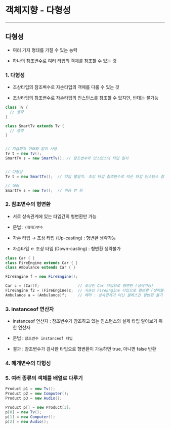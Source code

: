 # 객체지향 - 다형성

***

## 다형성
- 여러 가지 형태를 가질 수 있는 능력

- 하나의 참조변수로 여러 타입의 객체를 참조할 수 있는 것

### 1. 다형성
- 조상타입의 참조벼수로 자손타입의 객체를 다룰 수 있는 것

- 조상타입의 참조변수로 자손타입의 인스턴스를 참조할 수 있지만, 반대는 불가능

```java
class Tv {
  // 생략
}

class SmartTv extends Tv {
  // 생략
}


// 지금까지 아래와 같이 사용
Tv t = new Tv();
SmartTv s = new SmartTv(); // 참조변수와 인스턴스의 타입 일치


// 다형성
Tv t = new SmartTv();  // 타입 불일치. 조상 타입 참조변수로 자손 타입 인스턴스 참조

// 에러
SmartTv s = new Tv();  // 허용 안 됨
```

### 2. 참조변수의 형변환
- 서로 상속관계에 있는 타입간의 형변환만 가능

- 문법 : ```(형태)변수```

- 자손 타입 → 조상 타입 (Up-casting) : 형변환 생략가능

- 자손타입 ← 조상 타입 (Down-casting) : 형변환 생략불가

```java
class Car { }
class FireEngine extends Car { }
class Ambulance extends Car { }

FIreEngine f = new FireEngine();

Car c = (Car)f;                 // 조상인 Car 타입으로 형변환 (생략가능)
FireEngine f2 = (FireEngine)c;  // 자손인 FireEngine 타입으로 형변환 (생략불가)
Ambulance a = (Ambulance)f;     // 에러 : 상속관계가 아닌 클래스간 형변환 불가
```

### 3. instanceof 연산자
- instanceof 연산자 : 참조변수가 참조하고 있는 인스턴스의 실제 타입 알아보기 위한 연산자

- 문법 : ```참조변수 instanceof 타입```

- 결과 : 참조변수가 검사한 타입으로 형변환이 가능하면 true, 아니면 false 반환

### 4. 매개변수의 다형성

### 5. 여러 종류의 객체를 배열로 다루기
```java
Product p1 = new Tv();
Product p2 = new Computer();
Product p3 = new Audio();

Product p[] = new Product[3];
p[0] = new Tv();
p[1] = new Computer();
p[2] = new Audio();
```
